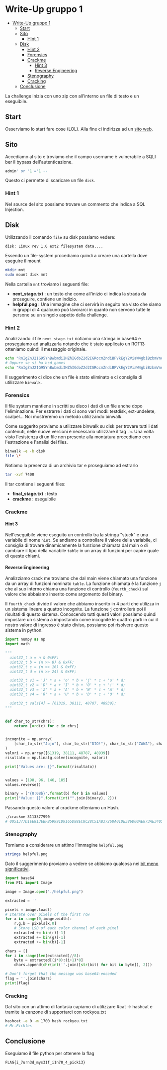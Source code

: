 # Write-Up gruppo 1

- [Write-Up gruppo 1](#write-up-gruppo-1)
  - [Start](#start)
  - [Sito](#sito)
    - [Hint 1](#hint-1)
  - [Disk](#disk)
    - [Hint 2](#hint-2)
    - [Forensics](#forensics)
    - [Crackme](#crackme)
      - [Hint 3](#hint-3)
      - [Reverse Engineering](#reverse-engineering)
    - [Stenography](#stenography)
    - [Cracking](#cracking)
  - [Conclusione](#conclusione)

La challenge inizia con uno zip con all'interno un file di testo e un eseguibile.

## Start

Osserviamo lo start fare cose (LOL). Alla fine ci indirizza ad un [sito web](https://joshuachp.github.io/CTF/CCIT_challenge/).

## Sito

Accediamo al sito e troviamo che il campo username è vulnerabile a SQLI ber il
bypass dell'autenticazione.

```sql
admin' or '1'='1 --
```

Questo ci permette di scaricare un file `disk`.

### Hint 1

Nel source del sito possiamo trovare un commento che indica a SQL Injection.

## Disk

Utilizzando il comando `file` su disk possiamo vedere:

```bash
disk: Linux rev 1.0 ext2 filesystem data,...
```

Essendo un file-system procediamo quindi a creare una cartella dove eseguire il mount

```bash
mkdir mnt
sudo mount disk mnt
```

Nella cartella `mnt` troviamo i seguenti file:

- **next_stage.txt** : un testo che come all'inizio ci indica la strada da
  proseguire, contiene un indizio.
- **helpful.png** : Una immagine che ci servirà in seguito ma visto che siamo in
  gruppi di 4 qualcuno può lavorarci in quanto non servono tutte le persone su
  un singolo aspetto della challenge.

### Hint 2

Analizzando il file `next_stage.txt` notiamo una stringa in base64 e proseguiamo
ad analizzarla notando che è stato applicato un ROT13 otteniamo quindi il
messaggio originale.

```bash
echo "RnIgZnJ2IG95YnBwbmdiIHZhIGdoZ2d2IGRocmZndiBPVkEgY2ViaW4gbiBzbmVndiBoYW4gSk5ZWCA6KQo=" | base64 -d | tr ‘n-za-mN-ZA-M’ ‘a-zA-Z’
# Oppure se si ha bsd_games
echo "RnIgZnJ2IG95YnBwbmdiIHZhIGdoZ2d2IGRocmZndiBPVkEgY2ViaW4gbiBzbmVndiBoYW4gSk5ZWCA6KQo=" | base64 -d | rot13
```

Il suggerimento ci dice che un file è stato eliminato e ci consiglia di
utilizzare `binwalk`.

### Forensics

Il file system mantiene in scritti su disco i dati di un file anche dopo
l'eliminazione. Per estrarre i dati ci sono vari modi: testdisk, ext-undelete,
scalpel... Noi mostreremo un metodo utilizzando binwalk.

Come suggerito proviamo a utilizzare binwalk su disk per trovare tutti i dati
contenuti, nelle nuove versioni è necessario utilizzare il tag `-b`. Una volta
visto l'esistenza di un file non presente alla montatura procediamo con
l'estrazione e l'analisi dei files.

```bash
binwalk -e -b disk
file \*
```

Notiamo la presenza di un archivio tar e proseguiamo ad estrarlo

```bash
tar -xvf 7400
```

Il tar contiene i seguenti files:

- **final_stage.txt** : testo
- **crackme** : eseguibile

### Crackme

#### Hint 3

Nell'eseguibile viene eseguito un controllo tra la stringa "stuck" e una
variabile di nome `hint`. Se andiamo a controllare il valore della variabile,
ci consiglia di trovare dinamicamente la funzione chiamata dal main o di
cambiare il tipo della variabile `table` in un array di funzioni per capire
quale di queste chiami.

#### Reverse Engineering

Analizziamo crack me troviamo che dal main viene chiamato una funzione da un
array di funzioni nominato `table`. La funzione chiamata è la funzione `j` che
al suo interno chiama una funzione di controllo (`fourth_check`) sul valore che
abbaiamo inserito come argomento del binary.

Il `fourth_check` divide il valore che abbiamo inserito in 4 parti che utilizza
in un sistema lineare a quattro incognite. La funzione `j` controllerà poi il
risultati di questo sistema. Conoscendo tutti questi valori possiamo quindi
impostare un sistema a impostando come incognite le quattro parti in cui il
nostro valore di ingresso è stato diviso, possiamo poi risolvere questo sistema
in python.

```python
import numpy as np
import math

"""
  uint32_t a = n & 0xFF;
  uint32_t b = (n >> 8) & 0xFF;
  uint32_t c = (n >> 16) & 0xFF;
  uint32_t d = (n >> 24) & 0xFF;

  uint32_t v1 = 'J' * a + 'o' * b + 'j' * c + 'o' * d;
  uint32_t v2 = 'D' * a + 'I' * b + 'O' * c + '!' * d;
  uint32_t v3 = 'Z' * a + 'A' * b + 'W' * c + 'A' * d;
  uint32_t v4 = 'R' * a + 'U' * b + 'D' * c + 'O' * d;

  uint32_t vals[4] = {61319, 38111, 48787, 48939};
"""


def char_to_str(chrs):
    return [ord(c) for c in chrs]


incognite = np.array(
    [char_to_str("Jojo"), char_to_str("DIO!"), char_to_str("ZAWA"), char_to_str("RUDO")]
)
valori = np.array([61319, 38111, 48787, 48939])
risultato = np.linalg.solve(incognite, valori)

print("Values are: {}".format(risultato))


values = [198, 96, 146, 185]
values.reverse()

binary = ["{0:08b}".format(b) for b in values]
print("Value: {}".format(int("".join(binary), 2)))
```

Passando questo valore al crackme otteniamo un Hash.

```bash
./crackme 3113377990
# 0051377D1EE813EBFB59991D9165D88EC8C28C51AB37268A01DE386D00AE873AE34051D74CEEF2E457AB2D06BF283BEE87D0A209242B004DC27892DA6DB1AE1C
```

### Stenography

Torniamo a considerare un attimo l'immagine `helpful.png`

```bash
strings helpful.png
```

Dato il suggerimento proviamo a vedere se abbiamo qualcosa nei [bit meno
significativi](https://www.boiteaklou.fr/Steganography-Least-Significant-Bit.html).

```python
import base64
from PIL import Image

image = Image.open("./helpful.png")

extracted = ''

pixels = image.load()
# Iterate over pixels of the first row
for x in range(0,image.width):
    r,g,b = pixels[x,0]
    # Store LSB of each color channel of each pixel
    extracted += bin(r)[-1]
    extracted += bin(g)[-1]
    extracted += bin(b)[-1]

chars = []
for i in range(len(extracted)//8):
    byte = extracted[(i*8):(i+1)*8]
    chars.append(chr(int(''.join([str(bit) for bit in byte]), 2)))

# Don't forget that the message was base64-encoded
flag = ''.join(chars)
print(flag)
```

### Cracking

Dal sito con un attimo di fantasia capiamo di utilizzare #cat -> hashcat e
tramite la canzone di supportarci con rockyou.txt

```bash
hashcat -a 0 -m 1700 hash rockyou.txt
# Mr.Pickles
```

## Conclusione

Eseguiamo il file python per ottenere la flag

`FLAG{i_7urn3d_mys31f_i1n70_4_pick13}`
